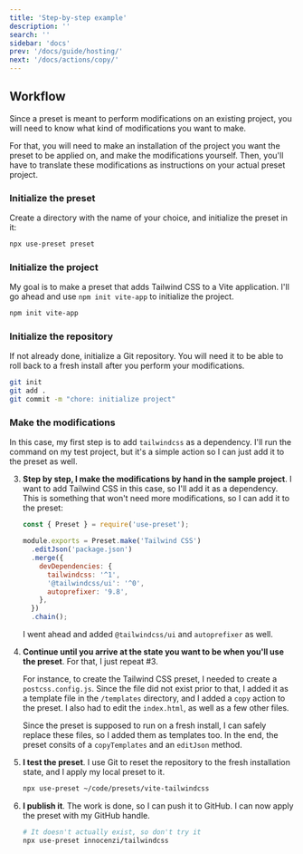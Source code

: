 ```yaml
---
title: 'Step-by-step example'
description: ''
search: ''
sidebar: 'docs'
prev: '/docs/guide/hosting/'
next: '/docs/actions/copy/'
---
```


## Workflow

Since a preset is meant to perform modifications on an existing project, you will need to know what kind of modifications you want to make.

For that, you will need to make an installation of the project you want the preset to be applied on, and make the modifications yourself. Then, you'll have to translate these modifications as instructions on your actual preset project.

### Initialize the preset

Create a directory with the name of your choice, and initialize the preset in it:

```bash
npx use-preset preset
```

### Initialize the project

My goal is to make a preset that adds Tailwind CSS to a Vite application. I'll go ahead and use `npm init vite-app` to initialize the project.

```bash
npm init vite-app
```

### Initialize the repository

If not already done, initialize a Git repository. You will need it to be able to roll back to a fresh install after you perform your modifications.

```bash
git init
git add .
git commit -m "chore: initialize project"
```

### Make the modifications

In this case, my first step is to add `tailwindcss` as a dependency. I'll run the command on my test project, but it's a simple action so I can just add it to the preset as well.

3. **Step by step, I make the modifications by hand in the sample project**. I want to add Tailwind CSS in this case, so I'll add it as a dependency. This is something that won't need more modifications, so I can add it to the preset:

   <!-- prettier-ignore -->
   ```js
   const { Preset } = require('use-preset');
   
   module.exports = Preset.make('Tailwind CSS')
     .editJson('package.json')
     .merge({
       devDependencies: {
         tailwindcss: '^1',
         '@tailwindcss/ui': '^0',
         autoprefixer: '9.8',
       },
     })
     .chain();
   ```

   I went ahead and added `@tailwindcss/ui` and `autoprefixer` as well.

4. **Continue until you arrive at the state you want to be when you'll use the preset**. For that, I just repeat #3.

   For instance, to create the Tailwind CSS preset, I needed to create a `postcss.config.js`. Since the file did not exist prior to that, I added it as a template file in the `/templates` directory, and I added a `copy` action to the preset. I also had to edit the `index.html`, as well as a few other files.

   Since the preset is supposed to run on a fresh install, I can safely replace these files, so I added them as templates too. In the end, the preset consits of a `copyTemplates` and an `editJson` method.

5. **I test the preset**. I use Git to reset the repository to the fresh installation state, and I apply my local preset to it.

   ```bash
   npx use-preset ~/code/presets/vite-tailwindcss
   ```

6. **I publish it**. The work is done, so I can push it to GitHub. I can now apply the preset with my GitHub handle.

   ```bash
   # It doesn't actually exist, so don't try it
   npx use-preset innocenzi/tailwindcss
   ```

